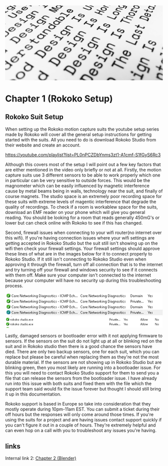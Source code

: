 ![Image of Rams' 10 principles of good design](/assets/image.jpg)

# Chapter 1 (Rokoko Setup)

## Rokoko Suit Setup

When setting up the Rokoko motion capture suits the youtube setup series made by Rokoko will cover all the general setup instructions for getting started with the suits. All you need to do is download Rokoko Studio from their website and create an account. 

https://youtube.com/playlist?list=PL0nPCZDbYnms3zt1-A1cmf-S1fGyS6Rc3

Although this covers most of the setup I will point out a few key factors that are either mentioned in the video only briefly or not at all. Firstly, the motion capture suits use 3 different sensors to be able to work properly which one in particular can be very sensitive to outside forces. This would be the magnometer which can be easily influenced by magnetic interference cause by metal beams being in walls, technology near the suit, and finally of course magnets. The studio space is an extremely poor recording space for these suits with extreme levels of magentic interference that degrade the quality of recordings. To check if a room is workablew space for the suits, download an EMF reader on your phone which will give you general reading. You should be looking for a room that reads generally 450mG's or lower but can check online with Rokoko to see if this has changed. 

Second, firewall issues when connecting to your wifi router(no internet over this wifi). If you're having connection issues where your wifi settings are getting accepted in Rokoko Studio but the suit still isn't showing up on the wifi then check your firewall settings. Your firewall settings should approve these lines of what are in the images below for it to connect properly to Rokoko Studio. If it still isn't connecting to Rokoko Studio even when approving it through the firewall, turn off all connection that is to the internet and try turning off your firewall and windows security to see if it connects with them off. Make sure your computer isn't connected to the internet because your computer will have no security up during this troubleshooting process.

![Hidden Firewall Changes](/assets/firewall1.png)
![Rokoko Studio Firewall](/assets/firewall2.png)

Lastly, damaged sensors or bootloader error with it not applying firmware to sensors. If the sensors on the suit do not light up at all or blinking red on the suit and in Rokoko studio then there is a good chance the sensors have died. There are only two backup sensors, one for each suit, which you can replace but please be careful when replacing them as they're not the most durable material. If the sensors are not showing up in Rokoko Studio but are blinking green, then you most likely are running into a bootloader issue. For this you will need to contact Rokoko Studio support for them to send you a file that can release the sensors from the bootloader issue. I have already run into this issue with both suits and fixed them with the file which the support team said would fix the issue forever but thought I should still bring it up in this documentation.

Rokoko support is based in Europe so take into consideration that they mostly operate during 10pm-11am EST. You can submit a ticket during their off hours but the responses will only come around those times. If you're using the suits for a project and are having issues contact support quickly if you can't figure it out in a couple of hours. They're extremely helpful and can even hop on a call with you to troubleshoot any issues you're having.


## links

Internal link 2: [Chapter 2 (Blender)](/pages/chapter-2.md)
